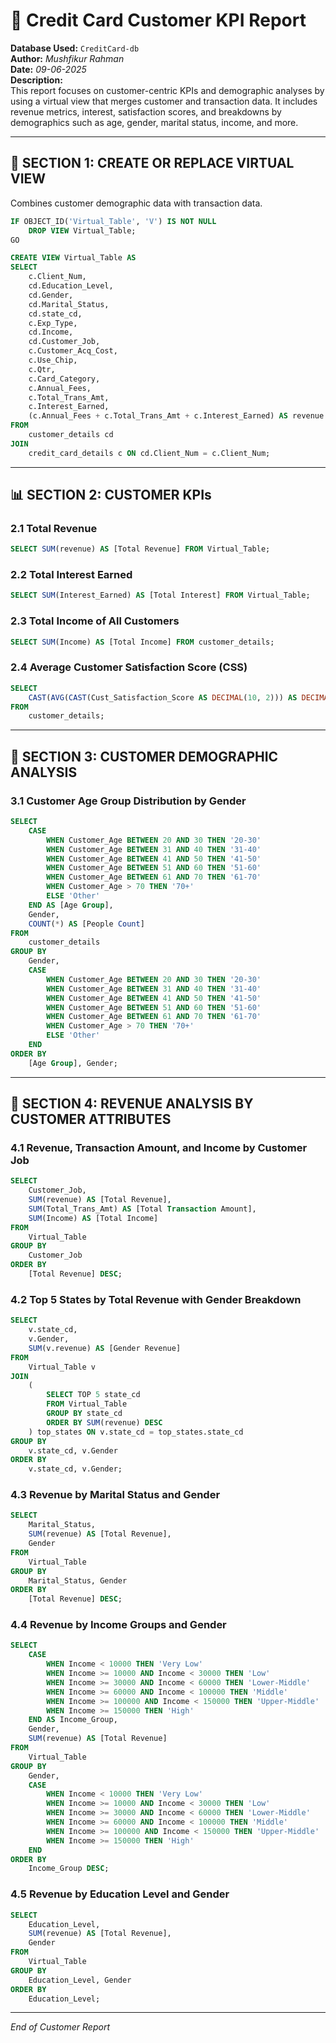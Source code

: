 
# 👥 Credit Card Customer KPI Report

**Database Used:** `CreditCard-db`  
**Author:** *Mushfikur Rahman*  
**Date:** *09-06-2025*  
**Description:**  
This report focuses on customer-centric KPIs and demographic analyses by using a virtual view that merges customer and transaction data. It includes revenue metrics, interest, satisfaction scores, and breakdowns by demographics such as age, gender, marital status, income, and more.

---

## 🧱 SECTION 1: CREATE OR REPLACE VIRTUAL VIEW

Combines customer demographic data with transaction data.

```sql
IF OBJECT_ID('Virtual_Table', 'V') IS NOT NULL 
    DROP VIEW Virtual_Table;
GO

CREATE VIEW Virtual_Table AS 
SELECT
    c.Client_Num,
    cd.Education_Level,
    cd.Gender,
    cd.Marital_Status,
    cd.state_cd,
    c.Exp_Type,
    cd.Income,
    cd.Customer_Job,
    c.Customer_Acq_Cost,
    c.Use_Chip,
    c.Qtr,
    c.Card_Category,
    c.Annual_Fees,
    c.Total_Trans_Amt,
    c.Interest_Earned,
    (c.Annual_Fees + c.Total_Trans_Amt + c.Interest_Earned) AS revenue
FROM 
    customer_details cd
JOIN 
    credit_card_details c ON cd.Client_Num = c.Client_Num;
```

---

## 📊 SECTION 2: CUSTOMER KPIs

### 2.1 Total Revenue
```sql
SELECT SUM(revenue) AS [Total Revenue] FROM Virtual_Table;
```

### 2.2 Total Interest Earned
```sql
SELECT SUM(Interest_Earned) AS [Total Interest] FROM Virtual_Table;
```

### 2.3 Total Income of All Customers
```sql
SELECT SUM(Income) AS [Total Income] FROM customer_details;
```

### 2.4 Average Customer Satisfaction Score (CSS)
```sql
SELECT 
    CAST(AVG(CAST(Cust_Satisfaction_Score AS DECIMAL(10, 2))) AS DECIMAL(10, 2)) AS CSS
FROM 
    customer_details;
```

---

## 🧬 SECTION 3: CUSTOMER DEMOGRAPHIC ANALYSIS

### 3.1 Customer Age Group Distribution by Gender
```sql
SELECT
    CASE
        WHEN Customer_Age BETWEEN 20 AND 30 THEN '20-30'
        WHEN Customer_Age BETWEEN 31 AND 40 THEN '31-40'
        WHEN Customer_Age BETWEEN 41 AND 50 THEN '41-50'
        WHEN Customer_Age BETWEEN 51 AND 60 THEN '51-60'
        WHEN Customer_Age BETWEEN 61 AND 70 THEN '61-70'
        WHEN Customer_Age > 70 THEN '70+'
        ELSE 'Other'
    END AS [Age Group],
    Gender,
    COUNT(*) AS [People Count]
FROM 
    customer_details
GROUP BY
    Gender,
    CASE
        WHEN Customer_Age BETWEEN 20 AND 30 THEN '20-30'
        WHEN Customer_Age BETWEEN 31 AND 40 THEN '31-40'
        WHEN Customer_Age BETWEEN 41 AND 50 THEN '41-50'
        WHEN Customer_Age BETWEEN 51 AND 60 THEN '51-60'
        WHEN Customer_Age BETWEEN 61 AND 70 THEN '61-70'
        WHEN Customer_Age > 70 THEN '70+'
        ELSE 'Other'
    END
ORDER BY 
    [Age Group], Gender;
```

---

## 💼 SECTION 4: REVENUE ANALYSIS BY CUSTOMER ATTRIBUTES

### 4.1 Revenue, Transaction Amount, and Income by Customer Job
```sql
SELECT 
    Customer_Job, 
    SUM(revenue) AS [Total Revenue], 
    SUM(Total_Trans_Amt) AS [Total Transaction Amount], 
    SUM(Income) AS [Total Income]
FROM 
    Virtual_Table
GROUP BY 
    Customer_Job
ORDER BY 
    [Total Revenue] DESC;
```

### 4.2 Top 5 States by Total Revenue with Gender Breakdown
```sql
SELECT
    v.state_cd,
    v.Gender,
    SUM(v.revenue) AS [Gender Revenue]
FROM 
    Virtual_Table v
JOIN 
    (
        SELECT TOP 5 state_cd
        FROM Virtual_Table
        GROUP BY state_cd
        ORDER BY SUM(revenue) DESC
    ) top_states ON v.state_cd = top_states.state_cd
GROUP BY 
    v.state_cd, v.Gender
ORDER BY 
    v.state_cd, v.Gender;
```

### 4.3 Revenue by Marital Status and Gender
```sql
SELECT 
    Marital_Status, 
    SUM(revenue) AS [Total Revenue], 
    Gender
FROM 
    Virtual_Table
GROUP BY 
    Marital_Status, Gender
ORDER BY 
    [Total Revenue] DESC;
```

### 4.4 Revenue by Income Groups and Gender
```sql
SELECT
    CASE
        WHEN Income < 10000 THEN 'Very Low'
        WHEN Income >= 10000 AND Income < 30000 THEN 'Low'
        WHEN Income >= 30000 AND Income < 60000 THEN 'Lower-Middle'
        WHEN Income >= 60000 AND Income < 100000 THEN 'Middle'
        WHEN Income >= 100000 AND Income < 150000 THEN 'Upper-Middle'
        WHEN Income >= 150000 THEN 'High'
    END AS Income_Group,
    Gender, 
    SUM(revenue) AS [Total Revenue]
FROM 
    Virtual_Table
GROUP BY
    Gender,
    CASE
        WHEN Income < 10000 THEN 'Very Low'
        WHEN Income >= 10000 AND Income < 30000 THEN 'Low'
        WHEN Income >= 30000 AND Income < 60000 THEN 'Lower-Middle'
        WHEN Income >= 60000 AND Income < 100000 THEN 'Middle'
        WHEN Income >= 100000 AND Income < 150000 THEN 'Upper-Middle'
        WHEN Income >= 150000 THEN 'High'
    END
ORDER BY 
    Income_Group DESC;
```

### 4.5 Revenue by Education Level and Gender
```sql
SELECT 
    Education_Level, 
    SUM(revenue) AS [Total Revenue], 
    Gender
FROM 
    Virtual_Table
GROUP BY 
    Education_Level, Gender
ORDER BY 
    Education_Level;
```

---

*End of Customer Report*
